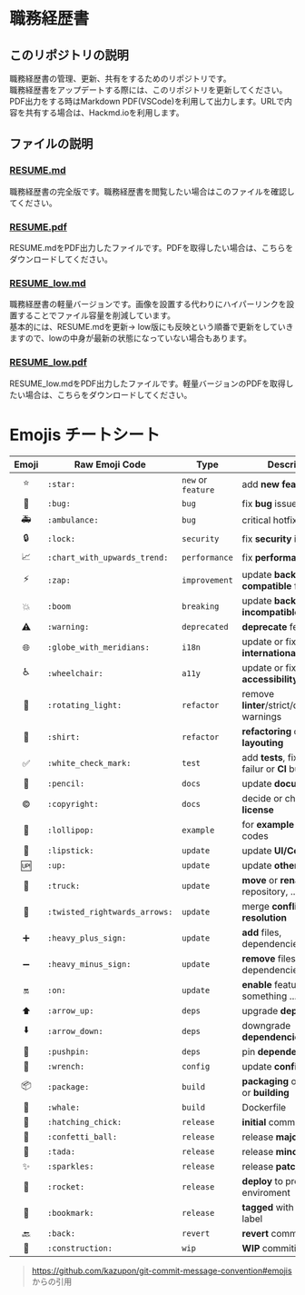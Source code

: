 # 職務経歴書

## このリポジトリの説明
職務経歴書の管理、更新、共有をするためのリポジトリです。  
職務経歴書をアップデートする際には、このリポジトリを更新してください。
PDF出力をする時はMarkdown PDF(VSCode)を利用して出力します。URLで内容を共有する場合は、Hackmd.ioを利用します。

## ファイルの説明
### [RESUME.md](https://github.com/yuya-0928/Resume/blob/master/RESUME.md)
職務経歴書の完全版です。職務経歴書を閲覧したい場合はこのファイルを確認してください。  

### [RESUME.pdf](https://github.com/yuya-0928/Resume/blob/master/RESUME.pdf)
RESUME.mdをPDF出力したファイルです。PDFを取得したい場合は、こちらをダウンロードしてください。

### [RESUME_low.md](https://github.com/yuya-0928/Resume/blob/master/RESUME_low.md)
職務経歴書の軽量バージョンです。画像を設置する代わりにハイパーリンクを設置することでファイル容量を削減しています。  
基本的には、RESUME.mdを更新-> low版にも反映という順番で更新をしていきますので、lowの中身が最新の状態になっていない場合もあります。

### [RESUME_low.pdf](https://github.com/yuya-0928/Resume/blob/master/RESUME_low.pdf)
RESUME_low.mdをPDF出力したファイルです。軽量バージョンのPDFを取得したい場合は、こちらをダウンロードしてください。



# Emojis チートシート

| Emoji                         | Raw Emoji Code                  | Type               | Description |
|:-----------------------------:|---------------------------------|--------------------|-------------|
| :star:                     | `:star:`                     | `new` or `feature` | add **new feature** |
| :bug:                      | `:bug:`                      | `bug`              | fix **bug** issue |
| :ambulance:                | `:ambulance:`                | `bug`              | critical hotfix **bug** issue |
| :lock:                     | `:lock:`                     | `security`         | fix **security** issue |
| :chart_with_upwards_trend: | `:chart_with_upwards_trend:` | `performance`      | fix **performance** issue |
| :zap:                      | `:zap:`                      | `improvement`      | update **backwards-compatible** feature |
| :boom:                     | `:boom`                         | `breaking`         | update **backwards-incompatible** feature |
| :warning:                  | `:warning:`                  | `deprecated`       | **deprecate** feature |
| :globe_with_meridians:     | `:globe_with_meridians:`     | `i18n`             | update or fix **internationalization** |
| :wheelchair:               | `:wheelchair:`               | `a11y`             | update or fix **accessibility** |
| :rotating_light:           | `:rotating_light:`           | `refactor`         | remove **linter**/strict/deprecation warnings |
| :shirt:                    | `:shirt:`                    | `refactor`         | **refactoring** or code **layouting** |
| :white_check_mark:         | `:white_check_mark:`         | `test`             | add **tests**, fix **tests** failur or **CI** building |
| :pencil:                   | `:pencil:`                   | `docs`             | update **documentation** |
| :copyright:                 | `:copyright:`                 | `docs`             | decide or change **license** |
| :lollipop:                 | `:lollipop:`                 | `example`          | for **example** or **demo** codes |
| :lipstick:                 | `:lipstick:`                 | `update`           | update **UI/Cosmetic** |
| :up:                       | `:up:`                       | `update`           | update **other** |
| :truck:                    | `:truck:`                    | `update`           | **move** or **rename** files, repository, ... |
| :twisted_rightwards_arrows:| `:twisted_rightwards_arrows:`| `update`           | merge **conflict resolution** |
| :heavy_plus_sign:          | `:heavy_plus_sign:`          | `update`           | **add** files, dependencies, ... |
| :heavy_minus_sign:         | `:heavy_minus_sign:`         | `update`           | **remove** files, dependencies, ... |
| :on:                       | `:on:`                       | `update`           | **enable** feature and something ... |
| :arrow_up:                 | `:arrow_up:`                 | `deps`             | upgrade **dependencies** |
| :arrow_down:               | `:arrow_down:`               | `deps`             | downgrade **dependencies** |
| :pushpin:                  | `:pushpin:`                  | `deps`             | pin **dependencies** |
| :wrench:                   | `:wrench:`                   | `config`           | update **configuration** |
| :package:                  | `:package:`                  | `build`            | **packaging** or **bundling** or **building** |
| :whale:                    | `:whale:`                    | `build`            | Dockerfile |
| :hatching_chick:           | `:hatching_chick:`           | `release`          | **initial** commit |
| :confetti_ball:            | `:confetti_ball:`            | `release`          | release **major** version |
| :tada:                     | `:tada:`                     | `release`          | release **minor** version |
| :sparkles:                 | `:sparkles:`                 | `release`          | release **patch** version |
| :rocket:                   | `:rocket:`                   | `release`          | **deploy** to production enviroment |
| :bookmark:                 | `:bookmark:`                 | `release`          | **tagged** with version label |
| :back:                     | `:back:`                     | `revert`           | **revert** commiting |
| :construction:             | `:construction:`             | `wip`              | **WIP** commiting |

> https://github.com/kazupon/git-commit-message-convention#emojis からの引用
